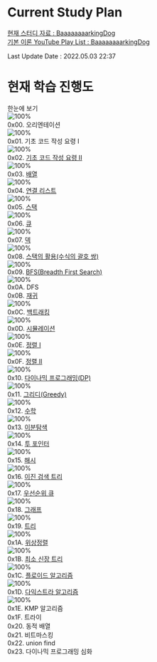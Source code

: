 # Current Study Plan

[현재 스터디 자료 : BaaaaaaaarkingDog](https://blog.encrypted.gg/919?category=773649)        
[기본 이론 YouTube Play List : BaaaaaaaarkingDog](https://www.youtube.com/watch?v=LcOIobH7ues&list=PLtqbFd2VIQv4O6D6l9HcD732hdrnYb6CY)  
  
Last Update Date : 2022.05.03 22:37
  
# 현재 학습 진행도  
한눈에 보기    
![100%](https://progress-bar.dev/176/?scale=420&title=progress&width=500&color=babaca&suffix=/420)      
0x00. 오리엔테이션  
![100%](https://progress-bar.dev/1/?scale=1&title=progress&width=500&color=babaca&suffix=/1)  
0x01. 기초 코드 작성 요령 I  
![100%](https://progress-bar.dev/1/?scale=1&title=progress&width=500&color=babaca&suffix=/1)  
0x02. [기초 코드 작성 요령 II](https://github.com/encrypted-def/basic-algo-lecture/blob/master/workbook/0x02.md)  
![100%](https://progress-bar.dev/27/?scale=27&title=progress&width=500&color=babaca&suffix=/27)  
0x03. [배열](https://github.com/encrypted-def/basic-algo-lecture/blob/master/workbook/0x03.md)  
![100%](https://progress-bar.dev/8/?scale=8&title=progress&width=500&color=babaca&suffix=/8)  
0x04. [연결 리스트](https://github.com/encrypted-def/basic-algo-lecture/blob/master/workbook/0x04.md)  
![100%](https://progress-bar.dev/3/?scale=3&title=progress&width=500&color=babaca&suffix=/3)  
0x05. [스택](https://github.com/encrypted-def/basic-algo-lecture/blob/master/workbook/0x05.md)  
![100%](https://progress-bar.dev/7/?scale=8&title=progress&width=500&color=babaca&suffix=/8)  
0x06. [큐](https://github.com/encrypted-def/basic-algo-lecture/blob/master/workbook/0x06.md)  
![100%](https://progress-bar.dev/3/?scale=3&title=progress&width=500&color=babaca&suffix=/3)  
0x07. [덱](https://github.com/encrypted-def/basic-algo-lecture/blob/master/workbook/0x07.md)    
![100%](https://progress-bar.dev/3/?scale=4&title=progress&width=500&color=babaca&suffix=/4)  
0x08. [스택의 활용(수식의 괄호 쌍)](https://github.com/encrypted-def/basic-algo-lecture/blob/master/workbook/0x08.md)  
![100%](https://progress-bar.dev/5/?scale=5&title=progress&width=500&color=babaca&suffix=/5)  
0x09. [BFS(Breadth First Search)](https://github.com/encrypted-def/basic-algo-lecture/blob/master/workbook/0x09.md)  
![100%](https://progress-bar.dev/15/?scale=30&title=progress&width=500&color=babaca&suffix=/30)  
0x0A. DFS  
0x0B. [재귀](https://github.com/encrypted-def/basic-algo-lecture/blob/master/workbook/0x0B.md)  
![100%](https://progress-bar.dev/6/?scale=10&title=progress&width=500&color=babaca&suffix=/10)  
0x0C. [백트래킹](https://github.com/encrypted-def/basic-algo-lecture/blob/master/workbook/0x0C.md)  
![100%](https://progress-bar.dev/14/?scale=20&title=progress&width=500&color=babaca&suffix=/20)  
0x0D. [시뮬레이션](https://github.com/encrypted-def/basic-algo-lecture/blob/master/workbook/0x0D.md)  
![100%](https://progress-bar.dev/1/?scale=60&title=progress&width=500&color=babaca&suffix=/60)  
0x0E. [정렬 I](https://github.com/encrypted-def/basic-algo-lecture/blob/master/workbook/0x0E.md)  
![100%](https://progress-bar.dev/8/?scale=8&title=progress&width=500&color=babaca&suffix=/8)  
0x0F. [정렬 II](https://github.com/encrypted-def/basic-algo-lecture/blob/master/workbook/0x0F.md)  
![100%](https://progress-bar.dev/9/?scale=9&title=progress&width=500&color=babaca&suffix=/9)  
0x10. [다이나믹 프로그래밍(DP)](https://github.com/encrypted-def/basic-algo-lecture/blob/master/workbook/0x10.md)  
![100%](https://progress-bar.dev/32/?scale=44&title=progress&width=500&color=babaca&suffix=/44)  
0x11. [그리디(Greedy)](https://github.com/encrypted-def/basic-algo-lecture/blob/master/workbook/0x11.md)  
![100%](https://progress-bar.dev/5/?scale=17&title=progress&width=500&color=babaca&suffix=/17)  
0x12. [수학](https://github.com/encrypted-def/basic-algo-lecture/blob/master/workbook/0x12.md)  
![100%](https://progress-bar.dev/13/?scale=39&title=progress&width=500&color=babaca&suffix=/39)  
0x13. [이분탐색](https://github.com/encrypted-def/basic-algo-lecture/blob/master/workbook/0x13.md)  
![100%](https://progress-bar.dev/5/?scale=21&title=progress&width=500&color=babaca&suffix=/21)  
0x14. [투 포인터](https://github.com/encrypted-def/basic-algo-lecture/blob/master/workbook/0x14.md)  
![100%](https://progress-bar.dev/2/?scale=11&title=progress&width=500&color=babaca&suffix=/11)  
0x15. [해시](https://github.com/encrypted-def/basic-algo-lecture/blob/master/workbook/0x15.md)  
![100%](https://progress-bar.dev/6/?scale=10&title=progress&width=500&color=babaca&suffix=/10)  
0x16. [이진 검색 트리](https://github.com/encrypted-def/basic-algo-lecture/blob/master/workbook/0x16.md)  
![100%](https://progress-bar.dev/1/?scale=7&title=progress&width=500&color=babaca&suffix=/7)  
0x17. [우선순위 큐](https://github.com/encrypted-def/basic-algo-lecture/blob/master/workbook/0x17.md)  
![100%](https://progress-bar.dev/5/?scale=8&title=progress&width=500&color=babaca&suffix=/8)  
0x18. [그래프](https://github.com/encrypted-def/basic-algo-lecture/blob/master/workbook/0x18.md)  
![100%](https://progress-bar.dev/5/?scale=13&title=progress&width=500&color=babaca&suffix=/13)  
0x19. [트리](https://github.com/encrypted-def/basic-algo-lecture/blob/master/workbook/0x19.md)  
![100%](https://progress-bar.dev/1/?scale=13&title=progress&width=500&color=babaca&suffix=/13)  
0x1A. [위상정렬](https://github.com/encrypted-def/basic-algo-lecture/blob/master/workbook/0x1A.md)  
![100%](https://progress-bar.dev/0/?scale=7&title=progress&width=500&color=babaca&suffix=/7)  
0x1B. [최소 신장 트리](https://github.com/encrypted-def/basic-algo-lecture/blob/master/workbook/0x1B.md)    
![100%](https://progress-bar.dev/0/?scale=9&title=progress&width=500&color=babaca&suffix=/9)    
0x1C. [플로이드 알고리즘](https://github.com/encrypted-def/basic-algo-lecture/blob/master/workbook/0x1C.md)    
![100%](https://progress-bar.dev/0/?scale=15&title=progress&width=500&color=babaca&suffix=/15)    
0x1D. [다익스트라 알고리즘](https://github.com/encrypted-def/basic-algo-lecture/blob/master/workbook/0x1D.md)     
![100%](https://progress-bar.dev/0/?scale=14&title=progress&width=500&color=babaca&suffix=/14)    
0x1E. KMP 알고리즘  
0x1F. 트라이  
0x20. 동적 배열  
0x21. 비트마스킹  
0x22. union find  
0x23. 다이나믹 프로그래밍 심화  
